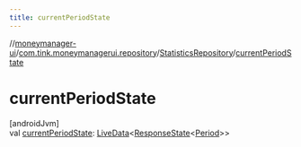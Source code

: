 ```yaml
---
title: currentPeriodState
---
```

//[moneymanager-ui](../../../index.html)/[com.tink.moneymanagerui.repository](../index.html)/[StatisticsRepository](index.html)/[currentPeriodState](current-period-state.html)



# currentPeriodState



[androidJvm]\
val [currentPeriodState](current-period-state.html): [LiveData](https://developer.android.com/reference/kotlin/androidx/lifecycle/LiveData.html)&lt;[ResponseState](../../com.tink.service.network/-response-state/index.html)&lt;[Period](../../com.tink.model.time/-period/index.html)&gt;&gt;




